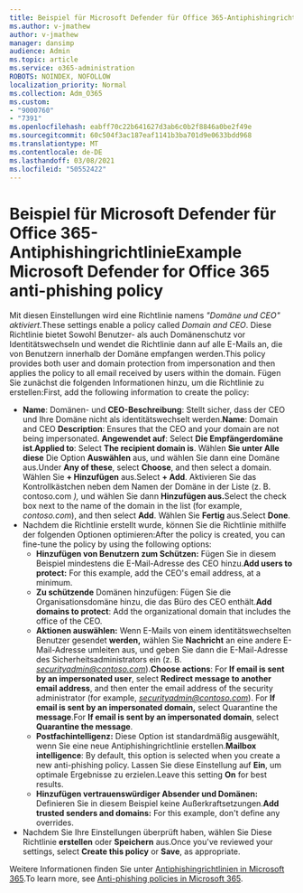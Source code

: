 ```yaml
---
title: Beispiel für Microsoft Defender für Office 365-Antiphishingrichtlinie
ms.author: v-jmathew
author: v-jmathew
manager: dansimp
audience: Admin
ms.topic: article
ms.service: o365-administration
ROBOTS: NOINDEX, NOFOLLOW
localization_priority: Normal
ms.collection: Adm_O365
ms.custom:
- "9000760"
- "7391"
ms.openlocfilehash: eabff70c22b641627d3ab6c0b2f8846a0be2f49e
ms.sourcegitcommit: 60c504f3ac187eaf1141b3ba701d9e0633bdd968
ms.translationtype: MT
ms.contentlocale: de-DE
ms.lasthandoff: 03/08/2021
ms.locfileid: "50552422"
---
```

# <a name="example-microsoft-defender-for-office-365-anti-phishing-policy"></a><span data-ttu-id="d14a7-102">Beispiel für Microsoft Defender für Office 365-Antiphishingrichtlinie</span><span class="sxs-lookup"><span data-stu-id="d14a7-102">Example Microsoft Defender for Office 365 anti-phishing policy</span></span>

<span data-ttu-id="d14a7-103">Mit diesen Einstellungen wird eine Richtlinie namens *"Domäne und CEO" aktiviert.*</span><span class="sxs-lookup"><span data-stu-id="d14a7-103">These settings enable a policy called *Domain and CEO*.</span></span> <span data-ttu-id="d14a7-104">Diese Richtlinie bietet Sowohl Benutzer- als auch Domänenschutz vor Identitätswechseln und wendet die Richtlinie dann auf alle E-Mails an, die von Benutzern innerhalb der Domäne empfangen werden.</span><span class="sxs-lookup"><span data-stu-id="d14a7-104">This policy provides both user and domain protection from impersonation and then applies the policy to all email received by users within the domain.</span></span> <span data-ttu-id="d14a7-105">Fügen Sie zunächst die folgenden Informationen hinzu, um die Richtlinie zu erstellen:</span><span class="sxs-lookup"><span data-stu-id="d14a7-105">First, add the following information to create the policy:</span></span>

- <span data-ttu-id="d14a7-106">**Name**: Domänen- und **CEO-Beschreibung**: Stellt sicher, dass der CEO und Ihre Domäne nicht als identitätswechselt werden.</span><span class="sxs-lookup"><span data-stu-id="d14a7-106">**Name**: Domain and CEO **Description**: Ensures that the CEO and your domain are not being impersonated.</span></span>
  <span data-ttu-id="d14a7-107">**Angewendet auf**: Select **Die Empfängerdomäne ist**.</span><span class="sxs-lookup"><span data-stu-id="d14a7-107">**Applied to**: Select **The recipient domain is**.</span></span> <span data-ttu-id="d14a7-108">Wählen **Sie unter Alle diese** Die Option **Auswählen** aus, und wählen Sie dann eine Domäne aus.</span><span class="sxs-lookup"><span data-stu-id="d14a7-108">Under **Any of these**, select **Choose**, and then select a domain.</span></span> <span data-ttu-id="d14a7-109">Wählen Sie **+ Hinzufügen** aus.</span><span class="sxs-lookup"><span data-stu-id="d14a7-109">Select **+ Add**.</span></span> <span data-ttu-id="d14a7-110">Aktivieren Sie das Kontrollkästchen neben dem Namen der Domäne in der Liste (z. B. contoso.com *),* und wählen Sie dann **Hinzufügen aus.**</span><span class="sxs-lookup"><span data-stu-id="d14a7-110">Select the check box next to the name of the domain in the list (for example, *contoso.com*), and then select **Add**.</span></span> <span data-ttu-id="d14a7-111">Wählen Sie **Fertig** aus.</span><span class="sxs-lookup"><span data-stu-id="d14a7-111">Select **Done**.</span></span>
- <span data-ttu-id="d14a7-112">Nachdem die Richtlinie erstellt wurde, können Sie die Richtlinie mithilfe der folgenden Optionen optimieren:</span><span class="sxs-lookup"><span data-stu-id="d14a7-112">After the policy is created, you can fine-tune the policy by using the following options:</span></span>
  - <span data-ttu-id="d14a7-113">**Hinzufügen von Benutzern zum Schützen:** Fügen Sie in diesem Beispiel mindestens die E-Mail-Adresse des CEO hinzu.</span><span class="sxs-lookup"><span data-stu-id="d14a7-113">**Add users to protect:** For this example, add the CEO's email address, at a minimum.</span></span>
  - <span data-ttu-id="d14a7-114">**Zu schützende** Domänen hinzufügen: Fügen Sie die Organisationsdomäne hinzu, die das Büro des CEO enthält.</span><span class="sxs-lookup"><span data-stu-id="d14a7-114">**Add domains to protect**: Add the organizational domain that includes the office of the CEO.</span></span>
  - <span data-ttu-id="d14a7-115">**Aktionen auswählen:** Wenn E-Mails von einem identitätswechselten Benutzer gesendet **werden,** wählen Sie **Nachricht** an eine andere E-Mail-Adresse umleiten aus, und geben Sie dann die E-Mail-Adresse des Sicherheitsadministrators ein (z. B. *securityadmin@contoso.com*).</span><span class="sxs-lookup"><span data-stu-id="d14a7-115">**Choose actions**: For **If email is sent by an impersonated user**, select **Redirect message to another email address**, and then enter the email address of the security administrator (for example, *securityadmin@contoso.com*).</span></span> <span data-ttu-id="d14a7-116">For **If email is sent by an impersonated domain,** select Quarantine the **message**.</span><span class="sxs-lookup"><span data-stu-id="d14a7-116">For **If email is sent by an impersonated domain**, select **Quarantine the message**.</span></span>
  - <span data-ttu-id="d14a7-117">**Postfachintelligenz:** Diese Option ist standardmäßig ausgewählt, wenn Sie eine neue Antiphishingrichtlinie erstellen.</span><span class="sxs-lookup"><span data-stu-id="d14a7-117">**Mailbox intelligence**: By default, this option is selected when you create a new anti-phishing policy.</span></span> <span data-ttu-id="d14a7-118">Lassen Sie diese Einstellung auf **Ein**, um optimale Ergebnisse zu erzielen.</span><span class="sxs-lookup"><span data-stu-id="d14a7-118">Leave this setting **On** for best results.</span></span>
  - <span data-ttu-id="d14a7-119">**Hinzufügen vertrauenswürdiger Absender und Domänen:** Definieren Sie in diesem Beispiel keine Außerkraftsetzungen.</span><span class="sxs-lookup"><span data-stu-id="d14a7-119">**Add trusted senders and domains:** For this example, don't define any overrides.</span></span>
- <span data-ttu-id="d14a7-120">Nachdem Sie Ihre Einstellungen überprüft haben, wählen Sie Diese Richtlinie **erstellen** oder **Speichern** aus.</span><span class="sxs-lookup"><span data-stu-id="d14a7-120">Once you've reviewed your settings, select **Create this policy** or **Save**, as appropriate.</span></span>

<span data-ttu-id="d14a7-121">Weitere Informationen finden Sie unter [Antiphishingrichtlinien in Microsoft 365](https://go.microsoft.com/fwlink/?linkid=2092235).</span><span class="sxs-lookup"><span data-stu-id="d14a7-121">To learn more, see [Anti-phishing policies in Microsoft 365](https://go.microsoft.com/fwlink/?linkid=2092235).</span></span>

